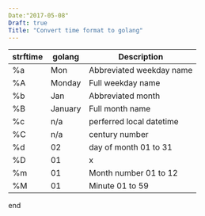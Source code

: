 ```yaml
---
Date:"2017-05-08"
Draft: true
Title: "Convert time format to golang"
---
```



| strftime   | golang   | Description |
|------------|----------|-------------|
| %a         | Mon      | Abbreviated weekday name|
| %A         | Monday   | Full weekday name  |
| %b         | Jan      | Abbreviated month |
| %B         | January  | Full month name |
| %c         | n/a      | perferred local datetime |
| %C         | n/a      | century number |
| %d         | 02       | day of month 01 to 31 |
| %D         | 01       | x |
| %m         | 01       | Month number 01 to 12 |
| %M         | 01       | Minute 01 to 59 |

end



